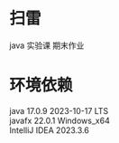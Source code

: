 # 扫雷
java 实验课 期末作业
# 环境依赖
java 17.0.9 2023-10-17 LTS  
javafx 22.0.1 Windows_x64  
IntelliJ IDEA 2023.3.6